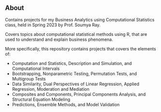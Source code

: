 ## About

Contains projects for my Business Analytics using Computational Statistics class, held in Spring 2023 by Prof. Soumya Ray.

Covers topics about computational statistical methods using R, that are used to understand and explain business phenomena.

More specifically, this repository contains projects that covers the elements of:
- Computation and Statistics, Description and Simulation, and Computational Intervals
- Bootstrapping, Nonparametric Testing, Permutation Tests, and Multigroup Tests
- Data Similarity, Dual Perspectives of Linear Regression, Applied Regression, Moderation and Mediation
- Composites and Components, Principal Components Analysis, and Structural Equation Modeling
- Predictions, Ensemble Methods, and Model Validation
